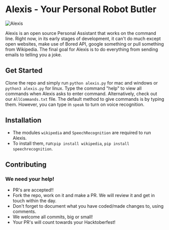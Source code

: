 # Alexis - Your Personal Robot Butler
![Alexis](https://github.com/virejdasani/Alexis/blob/master/res/Alexisimg.jpg?raw=true)

Alexis is an open source Personal Assistant that works on the command line.
Right now, in its early stages of development, it can't do much except open websites, make use of Bored API, google something or pull something from Wikipedia.
The final goal for Alexis is to do everything from sending emails to telling you a joke.

## Get Started
Clone the repo and simply run `python alexis.py` for mac and windows or
`python3 alexis.py` for linux.
Type the command "help" to view all commands when Alexis asks to enter command.
Alternatively, check out our `AllCommands.txt` file.
The default method to give commands is by typing them. However, you can type in `speak` to turn on voice recognition.

## Installation
- The modules `wikipedia` and `SpeechRecognition` are required to run Alexis.     
- To install them, run:`pip install wikipedia`, `pip install speechrecognition`.

## Contributing
### We need your help!
- PR's are accepted!!
- Fork the repo, work on it and make a PR. We will review it and get in touch within the day.
- Don't forget to document what you have coded/made changes to, using comments.
- We welcome all commits, big or small!
- Your PR's will count towards your Hacktoberfest!
